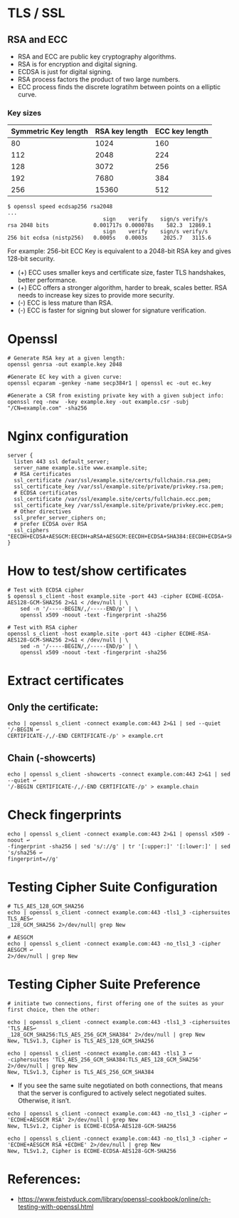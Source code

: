 # TLS / SSL

## RSA and ECC

- RSA and ECC are public key cryptography algorithms.
- RSA is for encryption and digital signing.
- ECDSA is just for digital signing.
- RSA process factors the product of two large numbers.
- ECC process finds the discrete logratihm between points on a elliptic curve.

### Key sizes

| Symmetric Key length |  RSA key length |   ECC key length   | 
|----------------------|-----------------|--------------------|
| 80                   | 1024            | 160                |
| 112                  | 2048            | 224                |
| 128                  | 3072            | 256                |
| 192                  | 7680            | 384                |
| 256                  | 15360           | 512                |

```
$ openssl speed ecdsap256 rsa2048
...
                              sign    verify    sign/s verify/s
rsa 2048 bits              0.001717s 0.000078s    582.3  12869.1
                              sign    verify    sign/s verify/s
256 bit ecdsa (nistp256)   0.0005s   0.0003s     2025.7   3115.6

```

For example: 256-bit ECC Key is equivalent to a 2048-bit RSA key and gives 128-bit security.
- (+) ECC uses smaller keys and certificate size, faster TLS handshakes, better performance.
- (+) ECC offers a stronger algorithm, harder to break, scales better. RSA needs to increase key sizes to provide more security.
- (-) ECC is less mature than RSA.
- (-) ECC is faster for signing but slower for signature verification.

# Openssl

```
# Generate RSA key at a given length:
openssl genrsa -out example.key 2048
```

```
#Generate EC key with a given curve:
openssl ecparam -genkey -name secp384r1 | openssl ec -out ec.key
```

```
#Generate a CSR from existing private key with a given subject info:
openssl req -new  -key example.key -out example.csr -subj "/CN=example.com" -sha256
```

# Nginx configuration
```
server {
  listen 443 ssl default_server;
  server_name example.site www.example.site;
  # RSA certificates
  ssl_certificate /var/ssl/example.site/certs/fullchain.rsa.pem;        
  ssl_certificate_key /var/ssl/example.site/private/privkey.rsa.pem;
  # ECDSA certificates
  ssl_certificate /var/ssl/example.site/certs/fullchain.ecc.pem;        
  ssl_certificate_key /var/ssl/example.site/private/privkey.ecc.pem; 
  # Other directives
  ssl_prefer_server_ciphers on;
  # prefer ECDSA over RSA
  ssl_ciphers "EECDH+ECDSA+AESGCM:EECDH+aRSA+AESGCM:EECDH+ECDSA+SHA384:EECDH+ECDSA+SHA256:EECDH+aRSA+SHA384:EECDH+aRSA+SHA256:EECDH:DHE+AESGCM:DHE:!RSA!aNULL:!eNULL:!LOW:!RC4:!3DES:!MD5:!EXP:!PSK:!SRP:!DSS:!CAMELLIA:!SEED";
}

```
# How to test/show certificates

```
# Test with ECDSA cipher
$ openssl s_client -host example.site -port 443 -cipher ECDHE-ECDSA-AES128-GCM-SHA256 2>&1 < /dev/null | \
    sed -n '/-----BEGIN/,/-----END/p' | \
    openssl x509 -noout -text -fingerprint -sha256
```
```
# Test with RSA cipher
openssl s_client -host example.site -port 443 -cipher ECDHE-RSA-AES128-GCM-SHA256 2>&1 < /dev/null | \
    sed -n '/-----BEGIN/,/-----END/p' | \
    openssl x509 -noout -text -fingerprint -sha256

```
# Extract certificates

## Only the certificate:
```
echo | openssl s_client -connect example.com:443 2>&1 | sed --quiet '/-BEGIN ↩
CERTIFICATE-/,/-END CERTIFICATE-/p' > example.crt
```

## Chain (-showcerts)
```
echo | openssl s_client -showcerts -connect example.com:443 2>&1 | sed --quiet ↩
'/-BEGIN CERTIFICATE-/,/-END CERTIFICATE-/p' > example.chain
```

# Check fingerprints
```
echo | openssl s_client -connect example.com:443 2>&1 | openssl x509 -noout ↩
-fingerprint -sha256 | sed 's/://g' | tr '[:upper:]' '[:lower:]' | sed 's/sha256 ↩
fingerprint=//g'
```
# Testing Cipher Suite Configuration
```
# TLS_AES_128_GCM_SHA256
echo | openssl s_client -connect example.com:443 -tls1_3 -ciphersuites TLS_AES↩
_128_GCM_SHA256 2>/dev/null| grep New

# AESGCM
echo | openssl s_client -connect example.com:443 -no_tls1_3 -cipher AESGCM ↩
2>/dev/null | grep New

```

# Testing Cipher Suite Preference
```
# initiate two connections, first offering one of the suites as your first choice, then the other:

echo | openssl s_client -connect example.com:443 -tls1_3 -ciphersuites 'TLS_AES↩
_128_GCM_SHA256:TLS_AES_256_GCM_SHA384' 2>/dev/null | grep New
New, TLSv1.3, Cipher is TLS_AES_128_GCM_SHA256

echo | openssl s_client -connect example.com:443 -tls1_3 ↩
-ciphersuites 'TLS_AES_256_GCM_SHA384:TLS_AES_128_GCM_SHA256' 2>/dev/null | grep New
New, TLSv1.3, Cipher is TLS_AES_256_GCM_SHA384

```
* If you see the same suite negotiated on both connections, that means that the server is configured to actively select negotiated suites. Otherwise, it isn’t.

```
echo | openssl s_client -connect example.com:443 -no_tls1_3 -cipher ↩
'ECDHE+AESGCM RSA' 2>/dev/null | grep New
New, TLSv1.2, Cipher is ECDHE-ECDSA-AES128-GCM-SHA256

echo | openssl s_client -connect example.com:443 -no_tls1_3 -cipher ↩
'ECDHE+AESGCM RSA +ECDHE' 2>/dev/null | grep New
New, TLSv1.2, Cipher is ECDHE-ECDSA-AES128-GCM-SHA256

```

# References:
- https://www.feistyduck.com/library/openssl-cookbook/online/ch-testing-with-openssl.html

